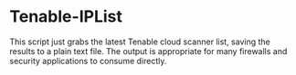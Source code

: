# Tenable-IPList
This script just grabs the latest Tenable cloud scanner list, saving the results to a plain text file.  The output is appropriate for many firewalls and security applications to consume directly.
